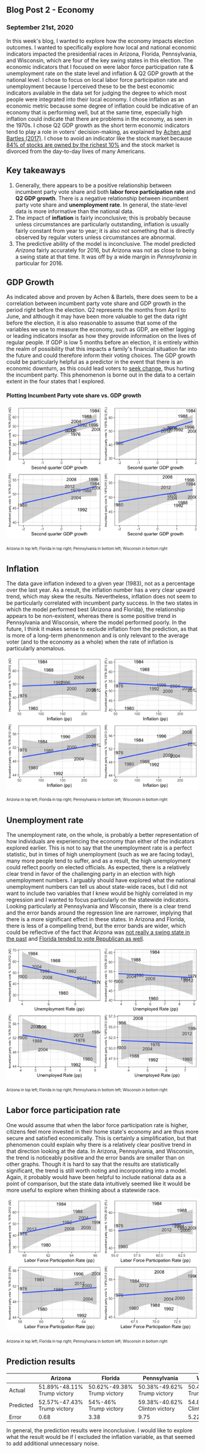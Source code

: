 ## Blog Post 2 - Economy
### September 21st, 2020

In this week's blog, I wanted to explore how the economy impacts election outcomes. I wanted to specifically explore how local and national economic indicators impacted the presidential races in Arizona, Florida, Pennsylvania, and Wisconsin, which are four of the key swing states in this election.
The economic indicators that I focused on were labor force participation rate & unemployment rate on the state level and inflation & Q2 GDP growth at the national level.
I chose to focus on local labor force participation rate and unemployment because I perceived these to be the best economic indicators available in the data set for judging the degree to which most people were integrated into their local economy. I chose inflation as an economic metric because some degree of inflation could be indicative of an economy that is performing well, but at the same time, especially high inflation could indicate that there are problems in the economy, as seen in the 1970s. I chose Q2 GDP growth as the short term economic indicators tend to play a role in voters' decision-making, as explained by [Achen and Bartles (2017)](https://muse-jhu-edu.ezp-prod1.hul.harvard.edu/chapter/2341029). I chose to avoid an indicator like the stock market because [84% of stocks are owned by the richest 10%](https://www.nytimes.com/2018/02/08/business/economy/stocks-economy.html) and the stock market is divorced from the day-to-day lives of many Americans.


## Key takeaways
1. Generally, there appears to be a positive relationship between incumbent party vote share and both **labor force participation rate** and **Q2 GDP growth**. There is a negative relationship between incumbent party vote share and **unemployment rate**. In general, the state-level data is more informative than the national data.
2. The impact of **inflation** is fairly inconclusive; this is probably because unless circumstances are particularly outstanding, inflation is usually fairly constant from year to year; it is also not something that is directly observed by regular voters unless circumstances are abnormal.
3. The predictive ability of the model is inconclusive. The model predicted *Arizona* fairly accurately for 2016, but Arizona was not as close to being a swing state at that time. It was off by a wide margin in *Pennsylvania* in particular for 2016.


## GDP Growth
As indicated above and proven by Achen & Bartels, there does seem to be a correlation between incumbent party vote share and GDP growth in the period right before the election. Q2 represents the months from April to June, and although it may have been more valuable to get the data right before the election, it is also reasonable to assume that some of the variables we use to measure the economy, such as GDP, are either lagging or leading indicators insofar as how they provide information on the lives of regular people. If GDP is low 5 months before an election, it is entirely within the realm of possibility that this impacts a family's financial situation far into the future and could therefore inform their voting choices.
The GDP growth could be particularly helpful as a predictor in the event that there is an economic downturn, as this could lead voters to [seek change](https://insight.kellogg.northwestern.edu/article/why-economic-crises-trigger-political-turnover-in-some-countries-but-not-others), thus hurting the incumbent party. This phenomenon is borne out in the data to a certain extent in the four states that I explored.
#### Plotting Incumbent Party vote share vs. GDP growth

![](https://github.com/eric-white2021/gov1347blog/blob/gh-pages/GDPpv2p.png?raw=true)

<sub><sup>Arizona in top left; Florida in top right; Pennsylvania in bottom left; Wisconsin in bottom right</sup></sub> 


## Inflation
The data gave inflation indexed to a given year (1983), not as a percentage over the last year. As a result, the inflation number has a very clear upward trend, which may skew the results. Nevertheless, inflation does not seem to be particularly correlated with incumbent party success. In the two states in which the model performed best (Arizona and Florida), the relationship appears to be non-existent, whereas there is some positive trend in Pennsylvania and Wisconsin, where the model performed poorly. In the future, I think it makes sense to exclude inflation from the prediction, as that is more of a long-term phenonmenon and is only relevant to the average voter (and to the economy as a whole) when the rate of inflation is particularly anomalous.

![](https://github.com/eric-white2021/gov1347blog/blob/gh-pages/Inflationpv2p.png?raw=true)

<sub><sup>Arizona in top left; Florida in top right; Pennsylvania in bottom left; Wisconsin in bottom right</sup></sub>

## Unemployment rate
The unemployment rate, on the whole, is probably a better representation of how individuals are experiencing the economy than either of the indicators explored earlier. This is not to say that the unemployment rate is a perfect statistic, but in times of high unemployment (such as we are facing today), many more people tend to suffer, and as a result, the high unemployment could reflect poorly on elected officials. As expected, there is a relatively clear trend in favor of the challenging party in an election with high unemployment numbers. I arguably should have explored what the national unemployment numbers can tell us about state-wide races, but I did not want to include two variables that I knew would be highly correlated in my regression and I wanted to focus particularly on the statewide indicators. Looking particularly at Pennsylvania and Wisconsin, there is a clear trend and the error bands around the regression line are narrower, implying that there is a more significant effect in these states. In Arizona and Florida, there is less of a compelling trend, but the error bands are wider, which could be reflective of the fact that Arizona was [not really a swing state in the past](https://www.270towin.com/states/Arizona) and [Florida tended to vote Republican as well](https://www.270towin.com/states/Florida).

![](https://github.com/eric-white2021/gov1347blog/blob/gh-pages/URpv2p.png?raw=true)

<sub><sup>Arizona in top left; Florida in top right; Pennsylvania in bottom left; Wisconsin in bottom right</sup></sub>

## Labor force participation rate
One would assume that when the labor force participation rate is higher, citizens feel more invested in their home state's economy and are thus more secure and satisfied economically. This is certainly a simplification, but that phenomenon could explain why there is a relatively clear positive trend in that direction looking at the data. In Arizona, Pennsylvania, and Wisconsin, the trend is noticeably positive and the error bands are smaller than on other graphs. Though it is hard to say that the results are statistically significant, the trend is still worth noting and incorporating into a model. Again, it probably would have been helpful to include national data as a point of comparison, but the state data intuitively seemed like it would be more useful to explore when thinking about a statewide race. 


![](https://github.com/eric-white2021/gov1347blog/blob/gh-pages/LFPRpv2p.png?raw=true)

<sub><sup>Arizona in top left; Florida in top right; Pennsylvania in bottom left; Wisconsin in bottom right</sup></sub>

## Prediction results

|           | Arizona                     | Florida                     | Pennsylvania                  | Wisconsin                     |
|-----------|-----------------------------|-----------------------------|-------------------------------|-------------------------------|
| Actual    | 51.89%-48.11% Trump victory | 50.62%-49.38% Trump victory | 50.38%-49.62% Trump victory   | 50.41%-49.59% Trump victory   |
| Predicted | 52.57%-47.43% Trump victory | 54%-46% Trump victory       | 59.38%-40.62% Clinton victory | 54.81%-45.19% Clinton victory |
| Error     | 0.68                        | 3.38                        | 9.75                          | 5.22                          |

In general, the prediction results were inconclusive. I would like to explore what the result would be if I excluded the inflation variable, as that seemed to add additional unnecessary noise.
